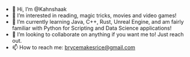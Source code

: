 - 👋 Hi, I’m @Kahnshaak
- 👀 I’m interested in reading, magic tricks, movies and video games!
- 🌱 I’m currently learning Java, C++, Rust, Unreal Engine, and am fairly familiar with Python for Scripting and Data Science applications!
- 💞️ I’m looking to collaborate on anything if you want me to! Just reach out.
- 📫 How to reach me: brycemakesrice@gmail.com

<!---
Kahnshaak/Kahnshaak is a ✨ special ✨ repository because its `README.md` (this file) appears on your GitHub profile.
You can click the Preview link to take a look at your changes.
--->
